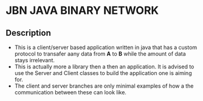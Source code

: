 # JBN **JAVA BINARY NETWORK**
## Description
- This is a client/server based application written in java that has a custom protocol to transafer aany data from **A** to **B** while the amount of data stays irrelevant.
- This is actually more a library then a then an application. It is advised to use the Server and Client classes to build the application one is aiming for.
- The client and server branches are only minimal examples of how a the communication between these can look like.
